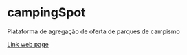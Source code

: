 # campingSpot
Plataforma de agregação de oferta de parques de campismo

[Link web page](http://https://www.as-campingspot.cf/code)
